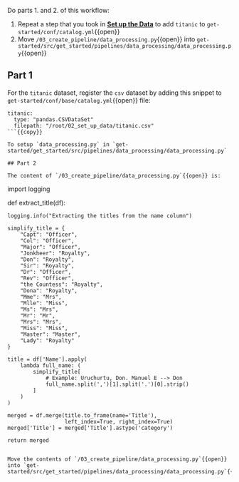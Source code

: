 Do parts 1. and 2. of this workflow:
1. Repeat a step that you took in [**Set up the Data**](https://katacoda.com/yetudada/courses/get-started/02_set_up_data) to add `titanic` to `get-started/conf/catalog.yml`{{open}}
2. Move `/03_create_pipeline/data_processing.py`{{open}} into `get-started/src/get_started/pipelines/data_processing/data_processing.py`{{open}}

## Part 1
For the `titanic` dataset, register the `csv` dataset by adding this snippet to `get-started/conf/base/catalog.yml`{{open}} file:

```
titanic:
  type: "pandas.CSVDataSet"
  filepath: "/root/02_set_up_data/titanic.csv"
```{{copy}}

To setup `data_processing.py` in `get-started/get_started/src/pipelines/data_processing/data_processing.py`

## Part 2

The content of `/03_create_pipeline/data_processing.py`{{open}} is:
```
import logging


def extract_title(df):

    logging.info("Extracting the titles from the name column")

    simplify_title = {
        "Capt": "Officer",
        "Col": "Officer",
        "Major": "Officer",
        "Jonkheer": "Royalty",
        "Don": "Royalty",
        "Sir": "Royalty",
        "Dr": "Officer",
        "Rev": "Officer",
        "the Countess": "Royalty",
        "Dona": "Royalty",
        "Mme": "Mrs",
        "Mlle": "Miss",
        "Ms": "Mrs",
        "Mr": "Mr",
        "Mrs": "Mrs",
        "Miss": "Miss",
        "Master": "Master",
        "Lady": "Royalty"
    }

    title = df['Name'].apply(
        lambda full_name: (
            simplify_title[
                # Example: Uruchurtu, Don. Manuel E --> Don
                full_name.split(',')[1].split('.')[0].strip()
            ]
        )
    )

    merged = df.merge(title.to_frame(name='Title'),
                      left_index=True, right_index=True)
    merged['Title'] = merged['Title'].astype('category')

    return merged
```{{copy}}

Move the contents of `/03_create_pipeline/data_processing.py`{{open}} into `get-started/src/get_started/pipelines/data_processing/data_processing.py`{{open}}